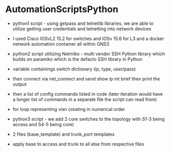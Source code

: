 # AutomationScriptsPython
- python1 script - using getpass and telnetlib libraries, we are able to utilize getting user credentials and telnetting into network devices
- I used Cisco IOSvL2 15.2 for switches and IOSv 15.6 for L3 and a docker network automation container all within GNS3

- python2 script utilizing Netmiko - multi vendor SSH Python library which builds on paramiko which is the defacto SSH library in Python
- variable containings switch dictionary (ip, type, user/pass)
- then connect via net_connect and send show ip int brief then print the output
- then a list of config commands listed in code (later iteration would have a longer list of commands in a separate file the script can read from)
- for loop representing vlan creating in numerical order

- python3 script - we add 2 core switches to the topology with S1-3 being access and S4-5 being core)
- 2 files (base_template) and trunk_port templates
- apply base to access and trunk to all else from respective files
